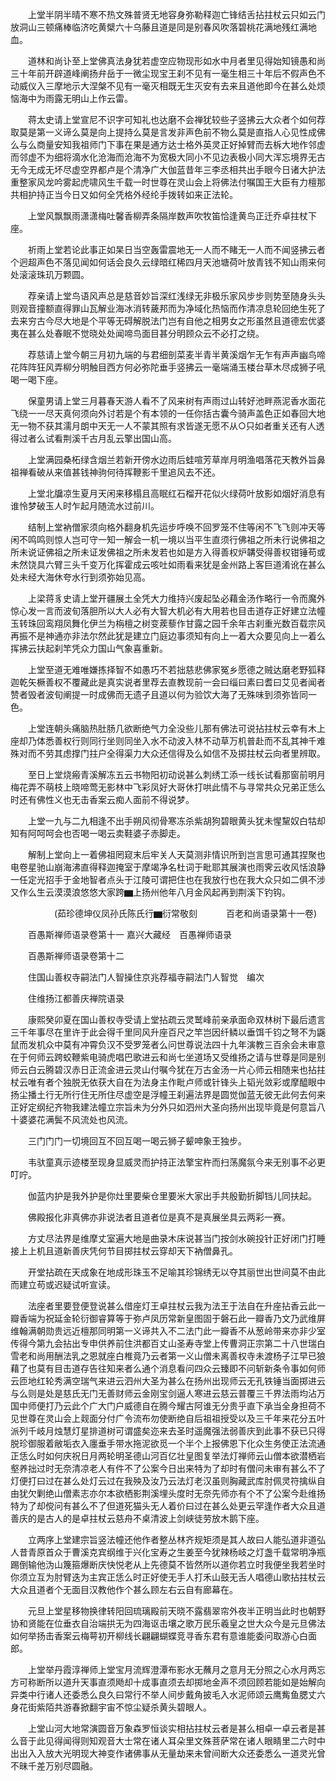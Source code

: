 <!-- { "loadSidebar": true } -->
　　上堂半阴半晴不寒不热文殊普贤无地容身弥勒释迦亡锋结舌拈拄杖云只如云门放洞山三顿痛棒临济吃黄檗六十乌藤且道是同是别春风吹落碧桃花满地残红满地血。

　　道林和尚讣至上堂佛真法身犹若虚空应物现形如水中月者里见得始知镜愚和尚三十年前开辟道峰阐扬弁岳于一微尘现宝王刹不见有一毫生相三十年后不假声色不动威仪入三摩地示大涅槃不见有一毫灭相既无生灭安有去来且道他即今在甚么处烦恼海中为雨露无明山上作云雷。

　　蒋太史请上堂宣尼不识字可知礼也达磨不会禅犹较些子竖拂云大众者个如何荐取莫是第一义谛么莫是向上提持么莫是言发非声色前不物么莫是直指人心见性成佛么与么商量安知我祖师门下事在果是通方达士格外英灵正好掉臂而去柝大地作邻虚而邻虚不为细将滴水化沧海而沧海不为宽极大同小不见边表极小同大浑忘境界无古无今无成无坏尽虚空界都卢是个清净广大伽蓝昔年三李丞相共出手眼今日诸大护法重整家风龙吟雾起虎啸风生千载一时世尊在灵山会上将佛法付嘱国王大臣有力檀那共相护持正当今日又如何全凭格外经纶手拨转如来正法轮。

　　上堂风飘飘雨潇潇梅吐馨香柳弄条隔岸数声吹牧笛恰逢黄鸟正迁乔卓拄杖下座。

　　祈雨上堂若论此事正如杲日当空轰雷震地无一人而不睹无一人而不闻竖拂云者个迥超声色不落见闻如何话会良久云绿暗红稀四月天池塘荷叶放青钱不知山雨来何处滚滚珠玑万颗圆。

　　荐亲请上堂鸟语风声总是慈音妙旨深红浅绿无非极乐家风步步则势至随身头头则观音撞额直得罪山瓦解业海冰消转薉邦而为净域化热恼而作清凉息轮回绝生死了去来穷古今尽大地是个平等无碍解脱法门岂有自他之相男女之形虽然且道德宏优婆夷在甚么处春眠不觉晓处处闻啼鸟面目甚分明顾众云不必打之绕。

　　荐慈请上堂今朝三月初九端的与君细剖菜麦半青半黄溪烟乍无乍有声声幽鸟啼花阵阵狂风弄柳分明触目西方何必弥陀垂手竖拂云一毫端涌玉楼台草木尽成狮子吼喝一喝下座。

　　保童男请上堂三月暮春天游人看不了风来树有声雨过山转好池畔燕泥香水面花飞绕一一尽天真何须向外讨若是个有本领的一任你括古囊今骑声盖色正如春回大地无一物不获其濡月朗中天无一人不蒙其照有求皆遂无愿不从○只如者重关还有人透得过者么试看荆溪千古月乱云擎出国山高。

　　上堂满园桑柘绿含烟兰若新开傍水边雨后蛙喧芳草岸月明渔唱落花天教外旨鼻祖禅看破从来值甚钱神驹何待挥鞭影千里追风去不还。

　　上堂北牖凉生夏月天闲来移榻且高眠红石榴开花似火绿荷叶放影如烟好消息有谁怜梦破玉人时乍起月随流水过前川。

　　结制上堂衲僧家须向格外翻身机先运步呼唤不回罗笼不住等闲不飞飞则冲天等闲不鸣鸣则惊人岂可守一知一解会一机一境以当平生直须行佛祖之所未行说佛祖之所未说证佛祖之所未证发佛祖之所未发若也如是方入得善权炉韝受得善权钳锤苟或未然饶具六臂三头千变万化挥霍成云咳吐如雨看来犹是金州路上客巨道淆讹在甚么处未经大海休夸水行到须弥始见高。

　　上梁蒋豸史请上堂开疆展土全凭大力维持兴废起坠必藉金汤作略行一令而魔外惊心发一言而波旬落胆所以大人必有大智大机必有大用若也目击道存正好建立法幢玉转珠回鸾翔凤舞化伊兰为栴檀之树变蒺藜作甘露之园千余年古刹重光数百载宗风再振不是神通亦非法尔然此犹是建立门庭边事须知有向上一着大众要见向上一着么挥拂云扶起刹竿凭众力国山气象喜重新。

　　上堂至道无难唯嫌拣择智不如愚巧不若拙慈悲佛家冤乡愿德之贼达磨老野狐释迦乾矢橛善权不覆藏此是真实说者里荐去直教现前一会曰缁曰素曰耆曰艾见者闻者赞者毁者波旬阐提一时成佛而无遗孑且道以何为验饮大海了无殊味到须弥皆同一色。

　　上堂连朝头痛脑热肚肠几欲断绝气力全没些儿那有佛法可说拈拄杖云幸有木上座却乃体悉善权行则同行坐则同坐入水不动波入林不动草万机普赴而不乱其神千难殊对而不劳其虑撑门拄户全得渠力大众还信得及么如信不及掷拄杖云向者里辨取。

　　至日上堂烧瘢青溪解冻五云书物阳初动说甚么刺绣工添一线长试看那窗前明月梅花弄不萌枝上晓啼莺无影林中飞彩凤好大哥休打哄此情不与寻常共众兄弟正恁么时还有佛性义也无击香案云痴人面前不得说梦。

　　上堂一九与二九相逢不出手朔风彻骨寒冻杀紫胡狗碧眼黄头犹未惺黧奴白牯却知有阿呵呵会也否喝一喝云卖鞋婆子赤脚走。

　　解制上堂向上一着佛祖罔窥末后牢关人天莫测非情识所到岂言思可通其捏聚也电卷星驰山崩海沸直得释迦掩室于摩竭净名杜词于毗耶其展演也雨霁云收风恬浪静一任定光招手于金地智者点头于江陵可谓把住也在我放行也在我大众只如二俱不涉又作么生云漠漠浪悠悠大家跨▆上扬州他年八月金风起再到荆溪下钓钩。

　　　　　(茹珍德坤仪凤孙氏陈氏行▆衍常敬刻
　　　百老和尚语录第十一卷)

　　百愚斯禅师语录卷第十一
嘉兴大藏经　百愚禅师语录


　　百愚斯禅师语录卷第十二

　　住国山善权寺嗣法门人智操住京兆荐福寺嗣法门人智觉　编次

　　住维扬江都善庆禅院语录

　　康熙癸卯夏在国山善权寺受请上堂拈疏云灵鹫峰前亲承面命双林树下最后遗言三千年事尽在里许于此会得千里同风升座百尺之竿岂因纤鳞以垂饵千钧之弩不为鼷鼠而发机众中莫有冲霄负汉不受罗笼者么问世尊说法四十九年演教三百余会未审意在于何师云跨蛟鞭紫电骑虎唱巴歌进云和尚七坐道场又受维扬之请与世尊是同是别师云白云腾碧汉赤日正流金进云灵山付嘱今犹在万古金汤一片心师云相随来也拈拄杖云唯有者个独脱无依获大自在为法身主作毗卢师或针锋头上韬光敛彩或摩醯眼中扬尘播土行无所行住无所住尽虚空是浮幢王刹遍法界是圆觉伽蓝无彼无此何去何来正好定纲纪齐物我建法幢立宗旨未为分外只如泗州大圣向扬州出现毕竟是何意旨八十婆婆花满鬓不风流处也风流。

　　三门门门一切境回互不回互喝一喝云狮子颦呻象王独步。

　　韦驮童真示迹楼至现身显威灵而护持正法擎宝杵而扫荡魔氛今来无别事不必更叮咛。

　　伽蓝内护是我外护是你灶里要柴仓里要米大家出手共殷勤折脚铛儿同扶起。

　　佛殿报化非真佛亦非说法者且道者位是真不是真展坐具云两彩一赛。

　　方丈尽法界是维摩丈室遍大地是曲录木床说甚当门按剑水碗投针正好闭门打睡接上上机且道新善庆凭何节目掷拄杖云穿却天下衲僧鼻孔。

　　开堂拈疏在天成象在地成形珠玉不足喻其珍锦绣无以夺其丽世出世间莫不由此而建立苟或迟疑试听宣读。

　　法座者里要登便登说甚么借座灯王卓拄杖云我为法王于法自在升座拈香云此一瓣香端为祝延金轮衍御睿算等于弥卢凤历常新皇图固于磐石此一瓣香乃文乃武维屏维翰满朝勋贵远近檀那同明第一义谛共入不二法门此一瓣香不从葱岭带来亦非少室传得今第九会拈出专申供养前住洪都百丈山圣寿寺堂上传曹洞正宗第二十八世瑞白雪老和尚用酬法乳之恩就座白椎竟乃云者第一义山僧未离善权寺未渡杨子江早已狼藉了也莫有目击道存告往知来者么通个消息看问四众云臻即不问斩新条令事如何师云匝地红轮秀满空瑞气来进云泗州大圣为甚么在扬州出现师云无孔铁锤当面掷进云与么则是处是慈氏无门无善财师云金刚宝剑逼人寒进云慈云普覆三千界法雨均沾万国中师便打乃云此个广大门户威德自在腾今耀古阿谁无分贵乎直下承当全身担荷不见世尊在灵山会上觌面分付广令流布勿使断绝自后祖祖授受以及三千年来花分五叶派列千岐月烛慧灯星排道树可谓盛矣迩来去圣时遥魔强法弱善庆到此事不获已只得脱珍御服着敝垢衣入廛垂手带水拖泥欲觅一个半个上报佛恩下化众生务使正法流通正恁么时如何庆祝日月两轮明圣德山河百亿壮皇图复举法灯禅师云山僧本欲潜栖岩壑养拙过时无奈清凉老人有件不了公案今日出来特为了却时有僧问未审有甚么不了灯便打曰过在甚么处灯云过在我殃及汝乃云法灯老汉虽则胸藏武库肘佩灵符擒纵自由犹欠剿绝山僧素志亦尔本欲栖影荆溪埋头度时无奈先师亦有个不了公案今赴维扬特为了却傥问有甚么不了但道死猫头无人着价曰过在甚么处更云罕逢作者大众且道善庆的是古人的是卓拄杖云慈舟不桌清波上剑峡徒劳放木鹅下座。

　　立两序上堂建宗旨竖法幢还他作者整丛林齐规矩须是其人故曰人能弘道非道弘人昔青原首众于曹溪克宾纲维于兴化宝寿之生姜至今犹辣杨岐之灯盏千载常明净瓶踢倒输他沩山篾箍爆断庆快悦老从上先德莫不皆然所以道你若立时我便坐我若坐时你须立互为肘臂迭为主宾正恁么时正好使无手人打禾山鼓无舌人唱德山歌拈拄杖云大众且道者个无面目汉教他作个甚么顾左右云自有廊幕在。

　　元旦上堂星移物换律转阳回琉璃殿前天晓不露翡翠帘外夜半正明当此时也朝野协和贤能在位垂衣自治端拱无为四海讴击壤之歌万民乐羲皇之世大众今是元旦佛法如何举扬击香案云梅萼初开柳线长翩翩蝴蝶竞寻香东君有意谁能委问取游心白面郎。

　　上堂举丹霞淳禅师上堂宝月流辉澄潭布影水无蘸月之意月无分照之心水月两忘方可称断所以道升天事直须飏却十成事直须去却掷地金声不须回顾若能如是始解向异类中行诸人还委悉么良久曰常行不举人间步戴角披毛入水泥师颂云鹰觜鱼腮丈六身花街紫陌共游春掀翻宇宙不惊尘疑杀黄头碧眼人。

　　上堂山河大地常演圆音万象森罗恒谈实相拈拄杖云者是甚么相卓一卓云者是甚么音于此见得闻得则知观音大士常在诸人耳朵里文殊菩萨常在诸人眼睛里二六时中出出入入放大光明现大神变作诸佛事从无量劫来未曾间断大众还委悉么一道灵光曾不昧千差万别尽圆融。

